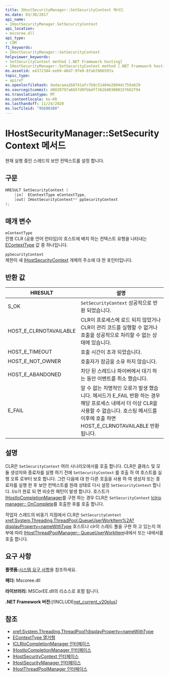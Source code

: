 ```yaml
---
title: IHostSecurityManager::SetSecurityContext 메서드
ms.date: 03/30/2017
api_name:
- IHostSecurityManager.SetSecurityContext
api_location:
- mscoree.dll
api_type:
- COM
f1_keywords:
- IHostSecurityManager::SetSecurityContext
helpviewer_keywords:
- SetSecurityContext method [.NET Framework hosting]
- IHostSecurityManager::SetSecurityContext method [.NET Framework hosting]
ms.assetid: e4372384-ee69-48d7-97e0-8fab7866597a
topic_type:
- apiref
ms.openlocfilehash: dadacaea2b8741afc7b8c51404e2604dc759a629
ms.sourcegitcommit: d8020797a6657d0fbbdff362b80300815f682f94
ms.translationtype: MT
ms.contentlocale: ko-KR
ms.lasthandoff: 11/24/2020
ms.locfileid: "95680380"
---
```

# <a name="ihostsecuritymanagersetsecuritycontext-method"></a>IHostSecurityManager::SetSecurityContext 메서드

현재 실행 중인 스레드의 보안 컨텍스트를 설정 합니다.  
  
## <a name="syntax"></a>구문  
  
```cpp  
HRESULT SetSecurityContext (  
    [in]  EContextType eContextType,  
    [out] IHostSecurityContext** ppSecurityContext  
);  
```  
  
## <a name="parameters"></a>매개 변수  

 `eContextType`  
 진행 CLR (공용 언어 런타임)이 호스트에 배치 하는 컨텍스트 유형을 나타내는 [EContextType](econtexttype-enumeration.md) 값 중 하나입니다.  
  
 `ppSecurityContext`  
 제한이 새 [IHostSecurityContext](ihostsecuritycontext-interface.md) 개체의 주소에 대 한 포인터입니다.  
  
## <a name="return-value"></a>반환 값  
  
|HRESULT|설명|  
|-------------|-----------------|  
|S_OK|`SetSecurityContext` 성공적으로 반환 되었습니다.|  
|HOST_E_CLRNOTAVAILABLE|CLR이 프로세스에 로드 되지 않았거나 CLR이 관리 코드를 실행할 수 없거나 호출을 성공적으로 처리할 수 없는 상태에 있습니다.|  
|HOST_E_TIMEOUT|호출 시간이 초과 되었습니다.|  
|HOST_E_NOT_OWNER|호출자가 잠금을 소유 하지 않습니다.|  
|HOST_E_ABANDONED|차단 된 스레드나 파이버에서 대기 하는 동안 이벤트를 취소 했습니다.|  
|E_FAIL|알 수 없는 치명적인 오류가 발생 했습니다. 메서드가 E_FAIL 반환 하는 경우 해당 프로세스 내에서 더 이상 CLR을 사용할 수 없습니다. 호스팅 메서드를 이후에 호출 하면 HOST_E_CLRNOTAVAILABLE 반환 됩니다.|  
  
## <a name="remarks"></a>설명  

 CLR은 `SetSecurityContext` 여러 시나리오에서를 호출 합니다. CLR은 클래스 및 모듈 생성자와 종료자를 실행 하기 전에 `SetSecurityContext` 를 호출 하 여 호스트를 실행 오류 로부터 보호 합니다. 그런 다음에 대 한 다른 호출을 사용 하 여 생성자 또는 종료자를 실행 한 후 보안 컨텍스트를 원래 상태로 다시 설정 `SetSecurityContext` 합니다. I/o가 완료 되 면 비슷한 패턴이 발생 합니다. 호스트가 [IHostIoCompletionManager](ihostiocompletionmanager-interface.md)를 구현 하는 경우 CLR은 `SetSecurityContext` [Iclrio manager:: OnComplete](iclriocompletionmanager-oncomplete-method.md)를 호출한 후를 호출 합니다.  
  
 작업자 스레드의 비동기 지점에서 CLR은 `SetSecurityContext` <xref:System.Threading.ThreadPool.QueueUserWorkItem%2A?displayProperty=nameWithType> 호스트나 clr이 스레드 풀을 구현 하 고 있는지 여부에 따라 [IHostThreadPoolManager:: QueueUserWorkItem](ihostthreadpoolmanager-queueuserworkitem-method.md)내에서 또는 내에서를 호출 합니다.  
  
## <a name="requirements"></a>요구 사항  

 **플랫폼:**[시스템 요구 사항](../../get-started/system-requirements.md)을 참조하세요.  
  
 **헤더:** Mscoree.dll  
  
 **라이브러리:** MSCorEE.dll의 리소스로 포함 됩니다.  
  
 **.NET Framework 버전:**[!INCLUDE[net_current_v20plus](../../../../includes/net-current-v20plus-md.md)]  
  
## <a name="see-also"></a>참조

- <xref:System.Threading.ThreadPool?displayProperty=nameWithType>
- [EContextType 열거형](econtexttype-enumeration.md)
- [ICLRIoCompletionManager 인터페이스](iclriocompletionmanager-interface.md)
- [IHostIoCompletionManager 인터페이스](ihostiocompletionmanager-interface.md)
- [IHostSecurityContext 인터페이스](ihostsecuritycontext-interface.md)
- [IHostSecurityManager 인터페이스](ihostsecuritymanager-interface.md)
- [IHostThreadPoolManager 인터페이스](ihostthreadpoolmanager-interface.md)
